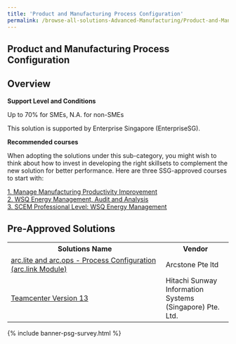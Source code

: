 ```yaml
---
title: 'Product and Manufacturing Process Configuration'
permalink: /browse-all-solutions-Advanced-Manufacturing/Product-and-Manufacturing-Process-Configuration
---
```


## Product and Manufacturing Process Configuration
## Overview

**Support Level and Conditions**

Up to 70% for SMEs, N.A. for non-SMEs

This solution is supported by Enterprise Singapore (EnterpriseSG).

**Recommended courses**

When adopting the solutions under this sub-category, you might wish to think about how to invest in developing the right skillsets to complement the new solution for better performance. Here are three SSG-approved courses to start with:

<a href='https://sfec.enterprisejobskills.gov.sg/Course_Internet/CourseDetail.aspx?CoursesReferenceNumber=TGS-2022013027'  target='_blank' rel='noopener'>1. Manage Manufacturing Productivity Improvement</a><br>
<a href='https://sfec.enterprisejobskills.gov.sg/Course_Internet/CourseDetail.aspx?CoursesReferenceNumber=TGS-2019504711'  target='_blank' rel='noopener'>2. WSQ Energy Management, Audit and Analysis</a><br>
<a href='https://sfec.enterprisejobskills.gov.sg/Course_Internet/CourseDetail.aspx?CoursesReferenceNumber=TGS-2022013248'  target='_blank' rel='noopener'>3. SCEM Professional Level: WSQ Energy Management</a><br>

## Pre-Approved Solutions

<table>
<tr>
<th style='width: auto;'><b>Solutions Name</b></th>
<th style='width: 30%;'><b>Vendor</b></th>
</tr>
<tr>
<td><a href='/productivity-solutions-grant/solutionrepo/solution1922' target='_blank'>arc.lite and arc.ops - Process Configuration (arc.link Module)</a><br></td>
<td>Arcstone Pte ltd</td>
</tr>
<tr>
<td><a href='/productivity-solutions-grant/solutionrepo/solution2715' target='_blank'>Teamcenter Version 13</a><br></td>
<td>Hitachi Sunway Information Systems (Singapore) Pte. Ltd.</td>
</tr>
</table>

{% include banner-psg-survey.html %}
